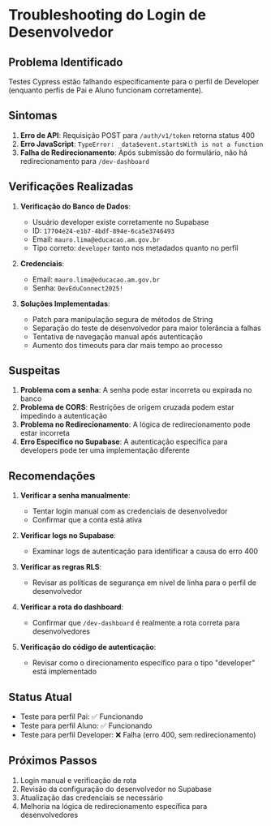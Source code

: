 # Troubleshooting do Login de Desenvolvedor

## Problema Identificado

Testes Cypress estão falhando especificamente para o perfil de Developer (enquanto perfis de Pai e Aluno funcionam corretamente).

## Sintomas

1. **Erro de API**: Requisição POST para `/auth/v1/token` retorna status 400
2. **Erro JavaScript**: `TypeError: _data$event.startsWith is not a function`
3. **Falha de Redirecionamento**: Após submissão do formulário, não há redirecionamento para `/dev-dashboard`

## Verificações Realizadas

1. **Verificação do Banco de Dados**:
   - Usuário developer existe corretamente no Supabase
   - ID: `17704e24-e1b7-4bdf-894e-6ca5e3746493`
   - Email: `mauro.lima@educacao.am.gov.br`
   - Tipo correto: `developer` tanto nos metadados quanto no perfil

2. **Credenciais**:
   - Email: `mauro.lima@educacao.am.gov.br`
   - Senha: `DevEduConnect2025!`

3. **Soluções Implementadas**:
   - Patch para manipulação segura de métodos de String
   - Separação do teste de desenvolvedor para maior tolerância a falhas
   - Tentativa de navegação manual após autenticação
   - Aumento dos timeouts para dar mais tempo ao processo

## Suspeitas

1. **Problema com a senha**: A senha pode estar incorreta ou expirada no banco
2. **Problema de CORS**: Restrições de origem cruzada podem estar impedindo a autenticação
3. **Problema no Redirecionamento**: A lógica de redirecionamento pode estar incorreta
4. **Erro Específico no Supabase**: A autenticação específica para developers pode ter uma implementação diferente

## Recomendações

1. **Verificar a senha manualmente**:
   - Tentar login manual com as credenciais de desenvolvedor
   - Confirmar que a conta está ativa

2. **Verificar logs no Supabase**:
   - Examinar logs de autenticação para identificar a causa do erro 400

3. **Verificar as regras RLS**:
   - Revisar as políticas de segurança em nível de linha para o perfil de desenvolvedor

4. **Verificar a rota do dashboard**:
   - Confirmar que `/dev-dashboard` é realmente a rota correta para desenvolvedores

5. **Verificação do código de autenticação**:
   - Revisar como o direcionamento específico para o tipo "developer" está implementado

## Status Atual

- Teste para perfil Pai: ✅ Funcionando
- Teste para perfil Aluno: ✅ Funcionando  
- Teste para perfil Developer: ❌ Falha (erro 400, sem redirecionamento)

## Próximos Passos

1. Login manual e verificação de rota
2. Revisão da configuração do desenvolvedor no Supabase
3. Atualização das credenciais se necessário
4. Melhoria na lógica de redirecionamento específica para desenvolvedores
